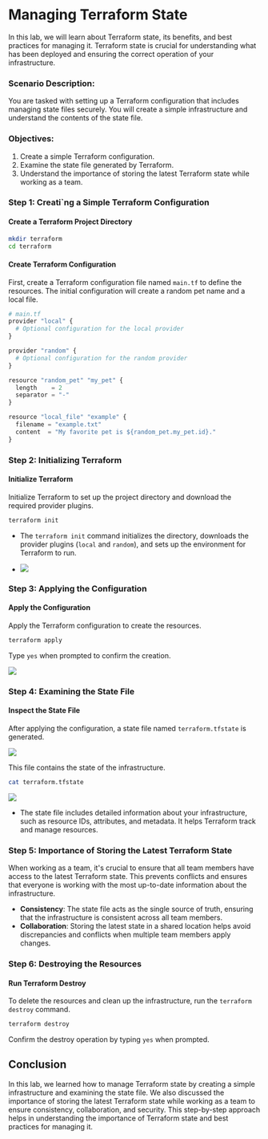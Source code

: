 # Managing Terraform State

In this lab, we will learn about Terraform state, its benefits, and best practices for managing it. Terraform state is crucial for understanding what has been deployed and ensuring the correct operation of your infrastructure.

### Scenario Description:
You are tasked with setting up a Terraform configuration that includes managing state files securely. You will create a simple infrastructure and understand the contents of the state file.

### Objectives:
1. Create a simple Terraform configuration.
2. Examine the state file generated by Terraform.
3. Understand the importance of storing the latest Terraform state while working as a team.

### Step 1: Creati`ng a Simple Terraform Configuration

#### Create a Terraform Project Directory

```sh
mkdir terraform
cd terraform
```

#### Create Terraform Configuration
First, create a Terraform configuration file named `main.tf` to define the resources. The initial configuration will create a random pet name and a local file.

```py
# main.tf
provider "local" {
  # Optional configuration for the local provider
}

provider "random" {
  # Optional configuration for the random provider
}

resource "random_pet" "my_pet" {
  length    = 2
  separator = "-"
}

resource "local_file" "example" {
  filename = "example.txt"
  content  = "My favorite pet is ${random_pet.my_pet.id}."
}
```

### Step 2: Initializing Terraform

#### Initialize Terraform
Initialize Terraform to set up the project directory and download the required provider plugins.

```sh
terraform init
```

- The `terraform init` command initializes the directory, downloads the provider plugins (`local` and `random`), and sets up the environment for Terraform to run.

- ![](https://github.com/Minhaz00/Terraform-Labs/blob/main/Terraform%20Labs/09.%20Managing%20Terraform%20State/images/lab-9-1.png?raw=true)

### Step 3: Applying the Configuration

#### Apply the Configuration
Apply the Terraform configuration to create the resources.

```sh
terraform apply
```

Type `yes` when prompted to confirm the creation.

![](https://github.com/Minhaz00/Terraform-Labs/blob/main/Terraform%20Labs/09.%20Managing%20Terraform%20State/images/lab-6-2.png?raw=true)

### Step 4: Examining the State File

#### Inspect the State File
After applying the configuration, a state file named `terraform.tfstate` is generated. 

![](https://github.com/Minhaz00/Terraform-Labs/blob/main/Terraform%20Labs/09.%20Managing%20Terraform%20State/images/lab-9-2.png?raw=true)

This file contains the state of the infrastructure.

```sh
cat terraform.tfstate
```

![](https://github.com/Minhaz00/Terraform-Labs/blob/main/Terraform%20Labs/09.%20Managing%20Terraform%20State/images/lab-9-3.png?raw=true)

- The state file includes detailed information about your infrastructure, such as resource IDs, attributes, and metadata. It helps Terraform track and manage resources.

### Step 5: Importance of Storing the Latest Terraform State

When working as a team, it's crucial to ensure that all team members have access to the latest Terraform state. This prevents conflicts and ensures that everyone is working with the most up-to-date information about the infrastructure. 

- **Consistency**: The state file acts as the single source of truth, ensuring that the infrastructure is consistent across all team members.
- **Collaboration**: Storing the latest state in a shared location helps avoid discrepancies and conflicts when multiple team members apply changes.

### Step 6: Destroying the Resources

#### Run Terraform Destroy
To delete the resources and clean up the infrastructure, run the `terraform destroy` command.

```sh
terraform destroy
```

Confirm the destroy operation by typing `yes` when prompted.

## Conclusion

In this lab, we learned how to manage Terraform state by creating a simple infrastructure and examining the state file. We also discussed the importance of storing the latest Terraform state while working as a team to ensure consistency, collaboration, and security. This step-by-step approach helps in understanding the importance of Terraform state and best practices for managing it.
